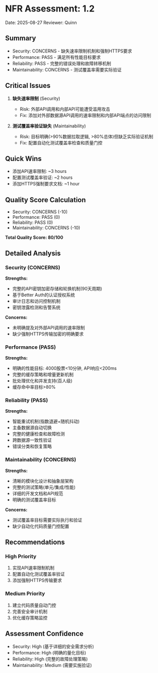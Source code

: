 # NFR Assessment: 1.2

Date: 2025-08-27
Reviewer: Quinn

## Summary

- Security: CONCERNS - 缺失速率限制机制和强制HTTPS要求
- Performance: PASS - 满足所有性能目标要求
- Reliability: PASS - 完整的错误处理和故障转移机制
- Maintainability: CONCERNS - 测试覆盖率需要实际验证

## Critical Issues

1. **缺失速率限制** (Security)
   - Risk: 外部API调用和内部API可能遭受滥用攻击
   - Fix: 添加对外部数据源API调用的速率限制和内部API端点的访问限制

2. **测试覆盖率验证缺失** (Maintainability)
   - Risk: 目标明确(>90%数据拉取逻辑, >80%总体)但缺乏实际验证机制
   - Fix: 配置自动化测试覆盖率检查和质量门控

## Quick Wins

- 添加API速率限制: ~3 hours
- 配置测试覆盖率验证: ~2 hours
- 添加HTTPS强制要求文档: ~1 hour

## Quality Score Calculation

- Security: CONCERNS (-10)
- Performance: PASS (0)
- Reliability: PASS (0)  
- Maintainability: CONCERNS (-10)

**Total Quality Score: 80/100**

## Detailed Analysis

### Security (CONCERNS)
**Strengths:**
- 完整的API密钥加密存储和轮换机制(90天周期)
- 基于Better Auth的认证授权系统
- 审计日志和访问控制机制
- 密钥泄露检测和告警系统

**Concerns:**
- 未明确提及对外部API调用的速率限制
- 缺少强制HTTPS传输加密的明确要求

### Performance (PASS)
**Strengths:**
- 明确的性能目标: 4000股票<10分钟, API响应<200ms
- 完整的缓存策略和增量更新机制
- 批处理优化和并发支持(百人级)
- 缓存命中率目标>80%

### Reliability (PASS)  
**Strengths:**
- 智能重试机制(指数退避+随机抖动)
- 主备数据源自动切换
- 完整的健康检查和故障检测
- 跨数据源一致性验证
- 错误分类和恢复策略

### Maintainability (CONCERNS)
**Strengths:**
- 清晰的模块化设计和抽象层架构
- 完整的测试策略(单元/集成/性能)
- 详细的开发文档和API规范
- 明确的测试覆盖率目标

**Concerns:**
- 测试覆盖率目标需要实际执行和验证
- 缺少自动化代码质量门控配置

## Recommendations

### High Priority
1. 实现API速率限制机制
2. 配置自动化测试覆盖率验证
3. 添加强制HTTPS传输要求

### Medium Priority
1. 建立代码质量自动门控
2. 完善安全审计机制
3. 优化缓存策略监控

## Assessment Confidence

- Security: High (基于详细的安全需求分析)
- Performance: High (明确的量化目标)
- Reliability: High (完整的故障处理策略)
- Maintainability: Medium (需要实施验证)